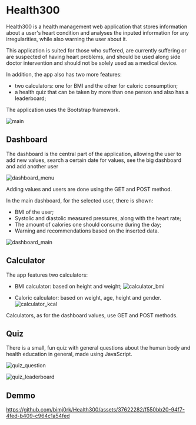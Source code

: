 # Health300

Health300 is a health management web application that stores information about a user's heart condition and analyses the inputed information for any irregularities, while also warning the user about it.

This application is suited for those who suffered, are currently suffering or are suspected of having heart problems, and should be used along side doctor intervention and should not be solely used as a medical device.

In addition, the app also has two more features:
  * two calculators: one for BMI and the other for caloric consumption;
  * a health quiz that can be taken by more than one person and also has a leaderboard;

The application uses the Bootstrap framework.

![main](https://github.com/bimj0rk/Health300/assets/37622282/511c8589-3592-4381-a579-c0d30a962ed9)

## Dashboard
The dashboard is the central part of the application, allowing the user to add new values, search a certain date for values, see the big dashboard and add another user

![dashboard_menu](https://github.com/bimj0rk/Health300/assets/37622282/0933eaec-1b44-41fd-957e-8c517212a4fd)

Adding values and users are done using the GET and POST method.

In the main dashboard, for the selected user, there is shown:
 * BMI of the user;
 * Systolic and diastolic measured pressures, along with the heart rate;
 * The amount of calories one should consume during the day;
 * Warning and recommendations based on the inserted data.

![dashboard_main](https://github.com/bimj0rk/Health300/assets/37622282/8f21705c-3448-467a-8264-af5cbaec0e94)

## Calculator
The app features two calculators:

 * BMI calculator: based on height and weight;
![calculator_bmi](https://github.com/bimj0rk/Health300/assets/37622282/e8fce9cc-5275-4f53-badc-08e904f8fa0f)

 * Caloric calculator: based on weight, age, height and gender.
![calculator_kcal](https://github.com/bimj0rk/Health300/assets/37622282/b4f17a7e-cb90-4d28-baee-9c3b167ff338)

Calculators, as for the dashboard values, use GET and POST methods.

## Quiz

There is a small, fun quiz with general questions about the human body and health education in general, made using JavaScript.

![quiz_question](https://github.com/bimj0rk/Health300/assets/37622282/b472b8c3-17d7-4ed9-bec1-c6d3a485d782)

![quiz_leaderboard](https://github.com/bimj0rk/Health300/assets/37622282/586ce577-df7a-40e8-afc8-efd533919d74)

## Demmo

https://github.com/bimj0rk/Health300/assets/37622282/f550bb20-94f7-4fed-b409-c964c1a54fed
